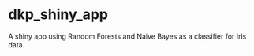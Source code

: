 dkp_shiny_app
=============

A shiny app using Random Forests and Naive Bayes as a classifier for Iris data.
